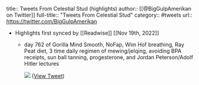 title:: Tweets From Celestial Stud (highlights)
author:: [[@BigGulpAmerikan on Twitter]]
full-title:: "Tweets From Celestial Stud"
category:: #tweets
url:: https://twitter.com/BigGulpAmerikan

- Highlights first synced by [[Readwise]] [[Nov 19th, 2022]]
	- day 762 of Gorilla Mind Smooth, NoFap, Wim Hof breathing, Ray Peat diet, 3 time daily regimen of mewing/jelqing, avoiding BPA receipts, sun ball tanning, progesterone, and Jordan Peterson/Adolf Hitler lectures 
	  
	  ![](https://pbs.twimg.com/media/FWH4a8UXoAQX560.jpg) ([View Tweet](https://twitter.com/BigGulpAmerikan/status/1540785694485929984))